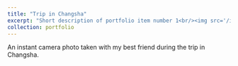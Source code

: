 ```yaml
---
title: "Trip in Changsha"
excerpt: "Short description of portfolio item number 1<br/><img src='/images/instant.jpg'>"
collection: portfolio
---
```


An instant camera photo taken with my best friend during the trip in Changsha.
